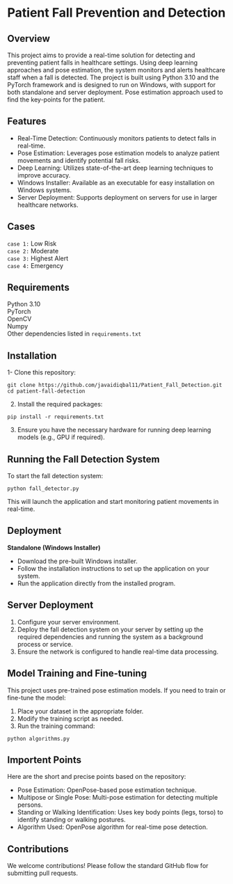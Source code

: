 # Patient Fall Prevention and Detection

## Overview
This project aims to provide a real-time solution for detecting and preventing patient falls in healthcare settings. Using deep learning approaches and pose estimation, the system monitors and alerts healthcare staff when a fall is detected. The project is built using Python 3.10 and the PyTorch framework and is designed to run on Windows, with support for both standalone and server deployment. Pose estimation approach used to find the key-points for the patient. 

## Features
- Real-Time Detection: Continuously monitors patients to detect falls in real-time.
- Pose Estimation: Leverages pose estimation models to analyze patient movements and identify potential fall risks.
- Deep Learning: Utilizes state-of-the-art deep learning techniques to improve accuracy.
- Windows Installer: Available as an executable for easy installation on Windows systems.
- Server Deployment: Supports deployment on servers for use in larger healthcare networks.

## Cases
`case 1:` Low Risk <br>
`case 2:` Moderate <br>
`case 3:` Highest Alert <br>
`case 4:` Emergency <br>

## Requirements
Python 3.10 <br>
PyTorch <br>
OpenCV <br>
Numpy <br>
Other dependencies listed in `requirements.txt`

## Installation
1- Clone this repository:

```shell
git clone https://github.com/javaidiqbal11/Patient_Fall_Detection.git
cd patient-fall-detection
```
2. Install the required packages:
```shell
pip install -r requirements.txt
```
3. Ensure you have the necessary hardware for running deep learning models (e.g., GPU if required).

## Running the Fall Detection System
To start the fall detection system:

```shell
python fall_detector.py
```
This will launch the application and start monitoring patient movements in real-time.

## Deployment
**Standalone (Windows Installer)**
- Download the pre-built Windows installer.
- Follow the installation instructions to set up the application on your system.
- Run the application directly from the installed program.

## Server Deployment
1. Configure your server environment.
2. Deploy the fall detection system on your server by setting up the required dependencies and running the system as a background process or service.
3. Ensure the network is configured to handle real-time data processing.

## Model Training and Fine-tuning
This project uses pre-trained pose estimation models. If you need to train or fine-tune the model:

1. Place your dataset in the appropriate folder.
2. Modify the training script as needed.
3. Run the training command:

```shell
python algorithms.py
```

## Importent Points 
Here are the short and precise points based on the repository:

- Pose Estimation: OpenPose-based pose estimation technique.
- Multipose or Single Pose: Multi-pose estimation for detecting multiple persons.
- Standing or Walking Identification: Uses key body points (legs, torso) to identify standing or walking postures.
- Algorithm Used: OpenPose algorithm for real-time pose detection.

## Contributions
We welcome contributions! Please follow the standard GitHub flow for submitting pull requests.
